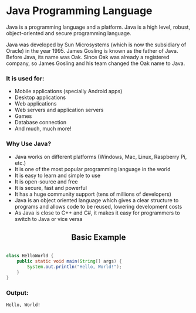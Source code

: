 # Java Programming Language
<p>Java is a programming language and a platform. Java is a high level, robust, object-oriented and secure programming language.</p>
<p>Java was developed by Sun Microsystems (which is now the subsidiary of Oracle) in the year 1995. James Gosling is known as the father of Java. Before Java, its name was Oak. Since Oak was already a registered company, so James Gosling and his team changed the Oak name to Java.</p>

<h3>It is used for:</h3>

- Mobile applications (specially Android apps)
- Desktop applications
- Web applications
- Web servers and application servers
- Games
- Database connection
- And much, much more!

<h3>Why Use Java?</h3>

- Java works on different platforms (Windows, Mac, Linux, Raspberry Pi, etc.)
- It is one of the most popular programming language in the world
- It is easy to learn and simple to use
- It is open-source and free
- It is secure, fast and powerful
- It has a huge community support (tens of millions of developers)
- Java is an object oriented language which gives a clear structure to programs and allows code to be reused, lowering development costs
- As Java is close to C++ and C#, it makes it easy for programmers to switch to Java or vice versa

<h2 align="center"> Basic Example </h2>

```java

class HelloWorld {
    public static void main(String[] args) {
        System.out.println("Hello, World!"); 
    }
}

```
<h3>Output: </h3>

```
Hello, World!
```
